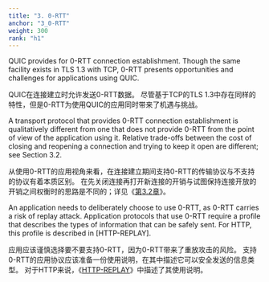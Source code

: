 ```yaml
---
title: "3. 0-RTT"
anchor: "3_0-RTT"
weight: 300
rank: "h1"
---
```


QUIC provides for 0-RTT connection establishment. Though the same facility exists in TLS 1.3 with TCP, 0-RTT presents opportunities and challenges for applications using QUIC.

QUIC在连接建立时允许发送0-RTT数据。
尽管基于TCP的TLS 1.3中存在同样的特性，但是0-RTT为使用QUIC的应用同时带来了机遇与挑战。

A transport protocol that provides 0-RTT connection establishment is qualitatively different from one that does not provide 0-RTT from the point of view of the application using it. Relative trade-offs between the cost of closing and reopening a connection and trying to keep it open are different; see Section 3.2.

从使用0-RTT的应用视角来看，在连接建立期间支持0-RTT的传输协议与不支持的协议有着本质区别。
在先关闭连接再打开新连接的开销与试图保持连接开放的开销之间权衡时的思路是不同的；详见《[第3.2章](#3.2_Session_Resumption_versus_Keep_Alive)》。

An application needs to deliberately choose to use 0-RTT, as 0-RTT carries a risk of replay attack. Application protocols that use 0-RTT require a profile that describes the types of information that can be safely sent. For HTTP, this profile is described in [HTTP-REPLAY].

应用应该谨慎选择要不要支持0-RTT，因为0-RTT带来了重放攻击的风险。
支持0-RTT的应用协议应该准备一份使用说明，在其中描述它可以安全发送的信息类型。
对于HTTP来说，《[HTTP-REPLAY](https://www.rfc-editor.org/info/rfc8470)》中描述了其使用说明。
